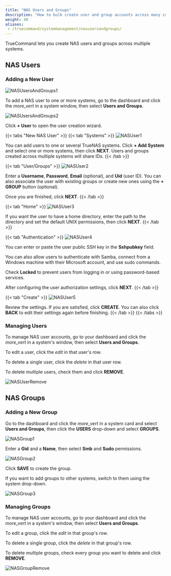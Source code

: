 ```yaml
---
title: "NAS Users and Groups"
description: "How to bulk create user and group accounts across many connected TrueNAS systems."
weight: 40
aliases: 
 - /truecommand/systemmanagement/nasusersandgroups/
---
```


TrueCommand lets you create NAS users and groups across multiple systems.

## NAS Users

### Adding a New User

![NASUsersAndGroups1](/images/TrueCommand/Dashboard/NASUsersAndGroups1.png "Users and Groups")

To add a NAS user to one or more systems, go to the dashboard and click the <i class="material-icons" aria-hidden="true" >more_vert</i> in a system window, then select **Users and Groups**.

![NASUsersAndGroups2](/images/TrueCommand/Dashboard/NASUsersAndGroups2.png "Users and Groups Screen")

Click **+ User** to open the user creation wizard.

{{< tabs "New NAS User" >}}
{{< tab "Systems" >}}
![NASUser1](/images/TrueCommand/Dashboard/NASUser1.png "Creating a New NAS User")

You can add users to one or several TrueNAS systems. 
Click **+ Add System** and select one or more systems, then click **NEXT**. Users and groups created across multiple systems will share IDs.
{{< /tab >}}

{{< tab "User/Groups" >}}
![NASUser2](/images/TrueCommand/Dashboard/NASUser2.png "Creating a New NAS User")

Enter a **Username**, **Password**, **Email** (optional), and **Uid** (user ID). You can also associate the user with existing groups or create new ones using the **+ GROUP** button (optional). 

Once you are finished, click **NEXT**.
{{< /tab >}}

{{< tab "Home" >}}
![NASUser3](/images/TrueCommand/Dashboard/NASUser3.png "Creating a New NAS User")

If you want the user to have a home directory, enter the path to the directory and set the default UNIX permissions, then click **NEXT**.
{{< /tab >}}

{{< tab "Authentication" >}}
![NASUser4](/images/TrueCommand/Dashboard/NASUser4.png "Creating a New NAS User")

You can enter or paste the user public SSH key in the **Sshpubkey** field.

You can also allow users to authenticate with Samba, connect from a Windows machine with their Microsoft account, and use sudo commands. 

Check **Locked** to prevent users from logging in or using password-based services. 

After configuring the user authorization settings, click **NEXT**.
{{< /tab >}}

{{< tab "Create" >}}
![NASUser5](/images/TrueCommand/Dashboard/NASUser5.png "Creating a New NAS User")

Review the settings. If you are satisfied, click **CREATE**. You can also click **BACK** to edit their settings again before finishing.
{{< /tab >}}
{{< /tabs >}}

### Managing Users

To manage NAS user accounts, go to your dashboard and click the <i class="material-icons" aria-hidden="true" >more_vert</i> in a system's window, then select **Users and Groups**.

To edit a user, click the <i class="material-icons" aria-hidden="true" title="Configure">edit</i> in that user's row.

To delete a single user, click the <i class="material-icons" aria-hidden="true" title="Delete">delete</i> in that user row.

To delete multiple users, check them and click **REMOVE**.

![NASUserRemove](/images/TrueCommand/Dashboard/NASUserRemove.png "Removing multiple NAS users")

## NAS Groups

### Adding a New Group

Go to the dashboard and click the <i class="material-icons" aria-hidden="true" >more_vert</i> in a system card and select **Users and Groups**, then click the **USERS** drop-down and select **GROUPS**. 

![NASGroup1](/images/TrueCommand/Dashboard/NASGroup1.png "Creating a New NAS Group")

Enter a **Gid** and a **Name**, then select **Smb** and **Sudo** permissions. 

![NASGroup2](/images/TrueCommand/Dashboard/NASGroup2.png "Creating a New NAS Group")

Click **SAVE** to create the group.

If you want to add groups to other systems, switch to them using the system drop-down.

![NASGroup3](/images/TrueCommand/Dashboard/NASGroup3.png "Creating a New NAS Group on a Different System")

### Managing Groups

To manage NAS user accounts, go to your dashboard and click the <i class="material-icons" aria-hidden="true" >more_vert</i> in a system's window, then select **Users and Groups**.

To edit a group, click the <i class="material-icons" aria-hidden="true" title="Configure">edit</i> in that group's row.

To delete a single group, click the <i class="material-icons" aria-hidden="true" title="Delete">delete</i> in that group's row.

To delete multiple groups, check every group you want to delete and click **REMOVE**.

![NASGroupRemove](/images/TrueCommand/Dashboard/NASGroupRemove.png "Removing multiple NAS groups")